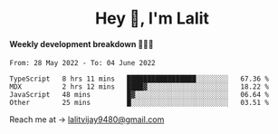 <h1 align="center">Hey 👋, I'm Lalit</h1>

#### Weekly development breakdown 👨🏻‍💻
<!--START_SECTION:waka-->

```text
From: 28 May 2022 - To: 04 June 2022

TypeScript   8 hrs 11 mins   █████████████████░░░░░░░░   67.36 %
MDX          2 hrs 12 mins   ████▓░░░░░░░░░░░░░░░░░░░░   18.22 %
JavaScript   48 mins         █▓░░░░░░░░░░░░░░░░░░░░░░░   06.64 %
Other        25 mins         █░░░░░░░░░░░░░░░░░░░░░░░░   03.51 %
```

<!--END_SECTION:waka-->

Reach me at → lalitvijay9480@gmail.com
